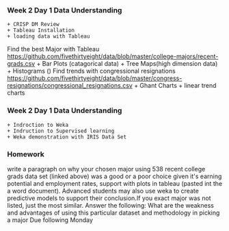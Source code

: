 ### Week 2 Day 1 Data Understanding
    + CRISP DM Review
    + Tableau Installation
    + loading data with Tableau

Find the best Major with Tableau
https://github.com/fivethirtyeight/data/blob/master/college-majors/recent-grads.csv
    + Bar Plots (catagorical data)
    + Tree Maps(high dimension data)
    + Histograms ()
Find trends with congressional resignations
https://github.com/fivethirtyeight/data/blob/master/congress-resignations/congressional_resignations.csv
    + Ghant Charts 
    + linear trend charts

### Week 2 Day 1 Data Understanding
    + Indroction to Weka
    + Indruction to Supervised learning
    + Weka demonstration with IRIS Data Set

### Homework
write a paragraph on why your chosen major using 538 recent college grads data set (linked above)
was a good or a poor choice given it's earning potential and employment rates,
support with plots in tableau (pasted int the a word document).  Advanced students may also use weka to create
  predictive models to support their conclusion.If you exact major was not listed, just
the most similar.  Answer the following: What are the weakness and advantages of using this particular dataset
and methodology in picking a major
Due following Monday